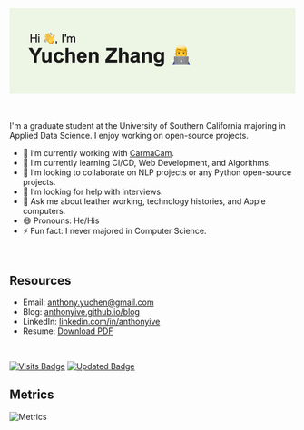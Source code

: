 ![header](header.png)

<br>

I'm a graduate student at the University of Southern California majoring in Applied Data Science. I enjoy working on open-source projects.

- 🔭 I’m currently working with [CarmaCam](http://www.carma-cam.com).
- 🌱 I’m currently learning CI/CD, Web Development, and Algorithms.
- 👯 I’m looking to collaborate on NLP projects or any Python open-source projects.
- 🤔 I’m looking for help with interviews.
- 💬 Ask me about leather working, technology histories, and Apple computers.
- 😄 Pronouns: He/His 
- ⚡ Fun fact: I never majored in Computer Science.

<br>

## Resources
- Email: anthony.yuchen@gmail.com
- Blog: [anthonyive.github.io/blog](https://anthonyive.github.io/blog/)
- LinkedIn: [linkedin.com/in/anthonyive](https://www.linkedin.com/in/anthonyive)
- Resume: [Download PDF](https://github.com/Anthonyive/resume/releases/latest/download/resume.pdf)

<br>

[![Visits Badge](https://badges.pufler.dev/visits/anthonyive/anthonyive)](https://badges.pufler.dev)
[![Updated Badge](https://badges.pufler.dev/updated/anthonyive/anthonyive)](https://badges.pufler.dev)

## Metrics

![Metrics](https://metrics.lecoq.io/anthonyive?template=classic&base.repositories=0&languages=1&stars=1&activity=1&notable=1&languages.limit=8&languages.sections=most-used&languages.colors=github&languages.threshold=0%25&languages.indepth=false&languages.recent.load=300&languages.recent.days=14&stars.limit=4&activity.limit=5&activity.load=300&activity.days=14&activity.filter=all&activity.visibility=all&activity.timestamps=false&notable.repositories=false&config.timezone=America%2FLos_Angeles)
